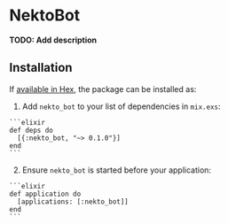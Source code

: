 # NektoBot

**TODO: Add description**

## Installation

If [available in Hex](https://hex.pm/docs/publish), the package can be installed as:

  1. Add `nekto_bot` to your list of dependencies in `mix.exs`:

    ```elixir
    def deps do
      [{:nekto_bot, "~> 0.1.0"}]
    end
    ```

  2. Ensure `nekto_bot` is started before your application:

    ```elixir
    def application do
      [applications: [:nekto_bot]]
    end
    ```

